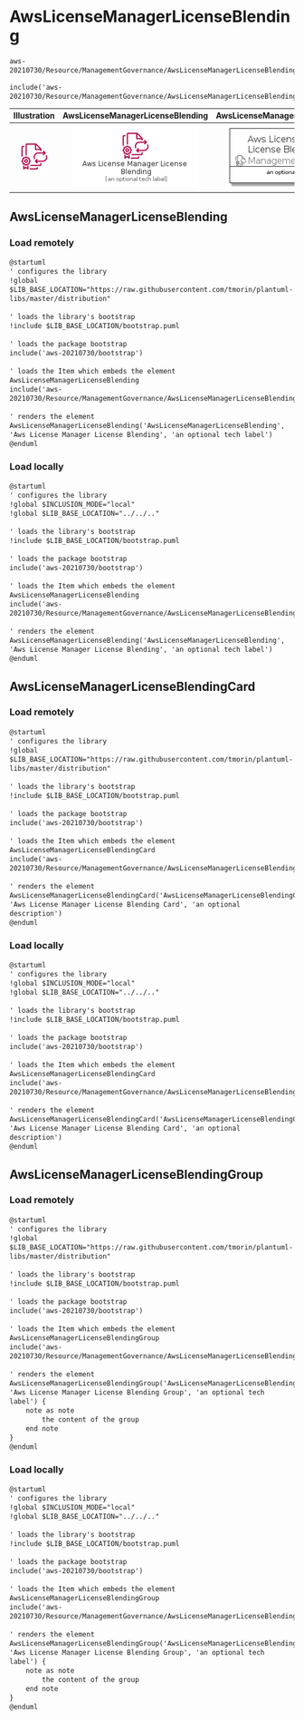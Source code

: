 # AwsLicenseManagerLicenseBlending


```text
aws-20210730/Resource/ManagementGovernance/AwsLicenseManagerLicenseBlending
```

```text
include('aws-20210730/Resource/ManagementGovernance/AwsLicenseManagerLicenseBlending')
```



| Illustration | AwsLicenseManagerLicenseBlending | AwsLicenseManagerLicenseBlendingCard | AwsLicenseManagerLicenseBlendingGroup |
| :---: | :---: | :---: | :---: |
| ![illustration for Illustration](../../../aws-20210730/Resource/ManagementGovernance/AwsLicenseManagerLicenseBlending.png) | ![illustration for AwsLicenseManagerLicenseBlending](../../../aws-20210730/Resource/ManagementGovernance/AwsLicenseManagerLicenseBlending.Local.png) | ![illustration for AwsLicenseManagerLicenseBlendingCard](../../../aws-20210730/Resource/ManagementGovernance/AwsLicenseManagerLicenseBlendingCard.Local.png) | ![illustration for AwsLicenseManagerLicenseBlendingGroup](../../../aws-20210730/Resource/ManagementGovernance/AwsLicenseManagerLicenseBlendingGroup.Local.png) |




## AwsLicenseManagerLicenseBlending

### Load remotely
```plantuml
@startuml
' configures the library
!global $LIB_BASE_LOCATION="https://raw.githubusercontent.com/tmorin/plantuml-libs/master/distribution"

' loads the library's bootstrap
!include $LIB_BASE_LOCATION/bootstrap.puml

' loads the package bootstrap
include('aws-20210730/bootstrap')

' loads the Item which embeds the element AwsLicenseManagerLicenseBlending
include('aws-20210730/Resource/ManagementGovernance/AwsLicenseManagerLicenseBlending')

' renders the element
AwsLicenseManagerLicenseBlending('AwsLicenseManagerLicenseBlending', 'Aws License Manager License Blending', 'an optional tech label')
@enduml
```

### Load locally
```plantuml
@startuml
' configures the library
!global $INCLUSION_MODE="local"
!global $LIB_BASE_LOCATION="../../.."

' loads the library's bootstrap
!include $LIB_BASE_LOCATION/bootstrap.puml

' loads the package bootstrap
include('aws-20210730/bootstrap')

' loads the Item which embeds the element AwsLicenseManagerLicenseBlending
include('aws-20210730/Resource/ManagementGovernance/AwsLicenseManagerLicenseBlending')

' renders the element
AwsLicenseManagerLicenseBlending('AwsLicenseManagerLicenseBlending', 'Aws License Manager License Blending', 'an optional tech label')
@enduml
```

## AwsLicenseManagerLicenseBlendingCard

### Load remotely
```plantuml
@startuml
' configures the library
!global $LIB_BASE_LOCATION="https://raw.githubusercontent.com/tmorin/plantuml-libs/master/distribution"

' loads the library's bootstrap
!include $LIB_BASE_LOCATION/bootstrap.puml

' loads the package bootstrap
include('aws-20210730/bootstrap')

' loads the Item which embeds the element AwsLicenseManagerLicenseBlendingCard
include('aws-20210730/Resource/ManagementGovernance/AwsLicenseManagerLicenseBlending')

' renders the element
AwsLicenseManagerLicenseBlendingCard('AwsLicenseManagerLicenseBlendingCard', 'Aws License Manager License Blending Card', 'an optional description')
@enduml
```

### Load locally
```plantuml
@startuml
' configures the library
!global $INCLUSION_MODE="local"
!global $LIB_BASE_LOCATION="../../.."

' loads the library's bootstrap
!include $LIB_BASE_LOCATION/bootstrap.puml

' loads the package bootstrap
include('aws-20210730/bootstrap')

' loads the Item which embeds the element AwsLicenseManagerLicenseBlendingCard
include('aws-20210730/Resource/ManagementGovernance/AwsLicenseManagerLicenseBlending')

' renders the element
AwsLicenseManagerLicenseBlendingCard('AwsLicenseManagerLicenseBlendingCard', 'Aws License Manager License Blending Card', 'an optional description')
@enduml
```

## AwsLicenseManagerLicenseBlendingGroup

### Load remotely
```plantuml
@startuml
' configures the library
!global $LIB_BASE_LOCATION="https://raw.githubusercontent.com/tmorin/plantuml-libs/master/distribution"

' loads the library's bootstrap
!include $LIB_BASE_LOCATION/bootstrap.puml

' loads the package bootstrap
include('aws-20210730/bootstrap')

' loads the Item which embeds the element AwsLicenseManagerLicenseBlendingGroup
include('aws-20210730/Resource/ManagementGovernance/AwsLicenseManagerLicenseBlending')

' renders the element
AwsLicenseManagerLicenseBlendingGroup('AwsLicenseManagerLicenseBlendingGroup', 'Aws License Manager License Blending Group', 'an optional tech label') {
    note as note
        the content of the group
    end note
}
@enduml
```

### Load locally
```plantuml
@startuml
' configures the library
!global $INCLUSION_MODE="local"
!global $LIB_BASE_LOCATION="../../.."

' loads the library's bootstrap
!include $LIB_BASE_LOCATION/bootstrap.puml

' loads the package bootstrap
include('aws-20210730/bootstrap')

' loads the Item which embeds the element AwsLicenseManagerLicenseBlendingGroup
include('aws-20210730/Resource/ManagementGovernance/AwsLicenseManagerLicenseBlending')

' renders the element
AwsLicenseManagerLicenseBlendingGroup('AwsLicenseManagerLicenseBlendingGroup', 'Aws License Manager License Blending Group', 'an optional tech label') {
    note as note
        the content of the group
    end note
}
@enduml
```

